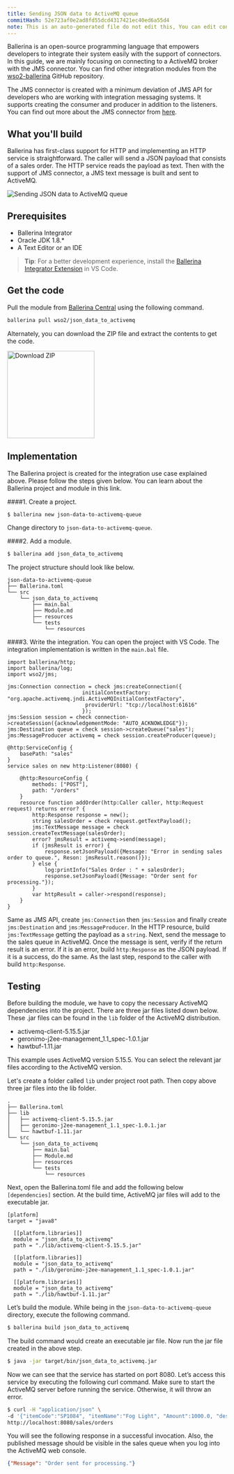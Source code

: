 ```yaml
---
title: Sending JSON data to ActiveMQ queue
commitHash: 52e723af0e2ad8fd55dcd4317421ec40ed6a55d4
note: This is an auto-generated file do not edit this, You can edit content in "ballerina-integrator" repo
---
```


Ballerina is an open-source programming language that empowers developers to integrate their system easily with the support of connectors. In this guide, we are mainly focusing on connecting to a ActiveMQ broker with the JMS connector. You can find other integration modules from the [wso2-ballerina](https://github.com/wso2-ballerina) GitHub repository.

The JMS connector is created with a minimum deviation of JMS API for developers who are working with integration messaging systems. It supports creating the consumer and producer in addition to the listeners. You can find out more about the JMS connector from [here](https://github.com/wso2-ballerina/module-jms).

## What you'll build
Ballerina has first-class support for HTTP and implementing an HTTP service is straightforward. The caller will send a JSON payload that consists of a sales order. The HTTP service reads the payload as text. Then with the support of JMS connector, a JMS text message is built and sent to ActiveMQ.

![Sending JSON data to ActiveMQ queue](../../../../../assets/img/JSON-to-ActiveMQ-Queue.jpg)

## Prerequisites
 
* Ballerina Integrator
* Oracle JDK 1.8.*
* A Text Editor or an IDE 
> **Tip**: For a better development experience, install the [Ballerina Integrator Extension](https://marketplace.visualstudio.com/items?itemName=WSO2.ballerina-integrator) in VS Code.

## Get the code

Pull the module from [Ballerina Central](https://central.ballerina.io/) using the following command.

```bash
ballerina pull wso2/json_data_to_activemq
```

Alternately, you can download the ZIP file and extract the contents to get the code.

<a href="../../../../../assets/zip/json-data-to-activemq-queue.zip">
    <img src="../../../../../assets/img/download-zip.png" width="200" alt="Download ZIP">
</a>

## Implementation
The Ballerina project is created for the integration use case explained above. Please follow the steps given below. You can learn about the Ballerina project and module in this link.

####1. Create a project.
```bash
$ ballerina new json-data-to-activemq-queue
```
Change directory to `json-data-to-activemq-queue`.

####2. Add a module.
```bash
$ ballerina add json_data_to_activemq
```

The project structure should look like below.
```shell
json-data-to-activemq-queue
├── Ballerina.toml
└── src
    └── json_data_to_activemq
        ├── main.bal
        ├── Module.md
        ├── resources
        └── tests
            └── resources
```

####3. Write the integration.
You can open the project with VS Code. The integration implementation is written in the `main.bal` file. 

```ballerina
import ballerina/http;
import ballerina/log;
import wso2/jms;

jms:Connection connection = check jms:createConnection({
                        initialContextFactory: "org.apache.activemq.jndi.ActiveMQInitialContextFactory",
                         providerUrl: "tcp://localhost:61616"
                        });
jms:Session session = check connection->createSession({acknowledgementMode: "AUTO_ACKNOWLEDGE"});
jms:Destination queue = check session->createQueue("sales");
jms:MessageProducer activemq = check session.createProducer(queue);

@http:ServiceConfig {
    basePath: "sales"
}
service sales on new http:Listener(8080) {

    @http:ResourceConfig {
        methods: ["POST"],
        path: "/orders"
    }
    resource function addOrder(http:Caller caller, http:Request request) returns error? {
        http:Response response = new();
        string salesOrder = check request.getTextPayload();
        jms:TextMessage message = check session.createTextMessage(salesOrder);
        error? jmsResult = activemq->send(message);
        if (jmsResult is error) {
            response.setJsonPayload({Message: "Error in sending sales order to queue.", Reson: jmsResult.reason()});  
        } else {
            log:printInfo("Sales Order : " + salesOrder);
            response.setJsonPayload({Message: "Order sent for processing."});
        }
        var httpResult = caller->respond(response);
    }
}
```

Same as JMS API, create `jms:Connection` then `jms:Session` and finally create `jms:Destination` and `jms:MessageProducer`. In the HTTP resource, build `jms:TextMessage` getting the payload as a `string`. Next, send the message to the sales queue in ActiveMQ. Once the message is sent, verify if the return result is an error. If it is an error, build `http:Response` as the JSON payload. If it is a success, do the same. As the last step, respond to the caller with build `http:Response`.

## Testing
Before building the module, we have to copy the necessary ActiveMQ dependencies into the project. There are three jar files listed down below. These .jar files can be found in the `lib` folder of the ActiveMQ distribution.

* activemq-client-5.15.5.jar
* geronimo-j2ee-management_1.1_spec-1.0.1.jar
* hawtbuf-1.11.jar

This example uses ActiveMQ version 5.15.5. You can select the relevant jar files according to the ActiveMQ version.

Let's create a folder called `lib` under project root path. Then copy above three jar files into the lib folder.

```shell
.
├── Ballerina.toml
├── lib
│   ├── activemq-client-5.15.5.jar
│   ├── geronimo-j2ee-management_1.1_spec-1.0.1.jar
│   └── hawtbuf-1.11.jar
└── src
    └── json_data_to_activemq
        ├── main.bal
        ├── Module.md
        ├── resources
        └── tests
            └── resources
```

Next, open the Ballerina.toml file and add the following below `[dependencies]` section. At the build time, ActiveMQ jar files will add to the executable jar.

```
[platform]
target = "java8"

  [[platform.libraries]]
  module = "json_data_to_activemq"
  path = "./lib/activemq-client-5.15.5.jar"

  [[platform.libraries]]
  module = "json_data_to_activemq"
  path = "./lib/geronimo-j2ee-management_1.1_spec-1.0.1.jar"

  [[platform.libraries]]
  module = "json_data_to_activemq"
  path = "./lib/hawtbuf-1.11.jar"
```

Let’s build the module. While being in the `json-data-to-activemq-queue` directory, execute the following command.

```bash
$ ballerina build json_data_to_activemq
```

The build command would create an executable jar file. Now run the jar file created in the above step.

```bash
$ java -jar target/bin/json_data_to_activemq.jar
```

Now we can see that the service has started on port 8080. Let’s access this service by executing the following curl command. Make sure to start the ActiveMQ server before running the service. Otherwise, it will throw an error.

```bash
$ curl -H "application/json" \ 
-d '{"itemCode":"SP1084", "itemName":"Fog Light", "Amount":1000.0, "description":"Car Fog Light", "qty":1, "warehouse":"Colombo"}'.json \ 
http://localhost:8080/sales/orders
```

You will see the following response in a successful invocation. Also, the published message should be visible in the sales queue when you log into the ActiveMQ web console.  

```json
{"Message": "Order sent for processing."}
```
